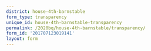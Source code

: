 ```yaml
---
district: house-4th-barnstable
form_type: transparency
unique_id: house-4th-barnstable-transparency
permalink: /2020bq/house-4th-barnstable/transparency/
form_id: '201707123019141'
layout: form
---
```

